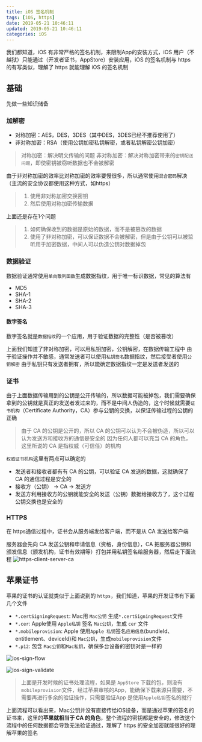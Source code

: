 ```yaml
---
title: iOS 签名机制
tags: [iOS, https]
date: 2019-05-21 10:46:11
updated: 2019-05-21 10:46:11
categories: iOS
---
```


我们都知道，iOS 有非常严格的签名机制，来限制App的安装方式，iOS 用户（不越狱）只能通过（开发者证书，AppStore）安装应用，iOS 的签名机制与 https 的有写类似，理解了 https 就能理解 iOS 的签名机制

<!-- more -->

## 基础

先做一些知识储备

### 加解密

* 对称加密：AES，DES，3DES（其中DES，3DES已经不推荐使用了）
* 非对称加密：RSA（使用公钥加密私钥解密，或者私钥解密公钥加密）

> 对称加密：解决明文传输的问题
> 非对称加密：解决对称加密带来的`密钥配送问题`，即使密钥被窃听数据也不会被解密

由于非对称加密的效率比对称加密的效率要慢很多，所以通常使用`混合密码`解决（主流的安全协议都使用这种方式，如https）

> 1. 使用非对称加密交换密钥
> 2. 然后使用对称加密传输数据

上面还是存在1个问题

> 1. 如何确保收到的数据是原始的数据，而不是被篡改的数据
> 2. 使用了非对称加密，可以保证数据不会被解密，但是由于公钥可以被监听用于加密数据，中间人可以伪造公钥对数据掉包

### 数据验证

数据验证通常使用`单向散列函数`生成数据指纹，用于唯一标识数据，常见的算法有

* MD5
* SHA-1
* SHA-2
* SHA-3

#### 数字签名

数字签名就是`数据指纹`的一个应用，用于验证数据的完整性（是否被篡改）

上面我们知道了非对称加密，可以用私钥加密，公钥解密，在数据传输工程中
由于验证操作并不敏感，通常发送者可以使用`私钥签名`数据指纹，然后接受者使用`公钥解密`
由于私钥只有发送者拥有，所以能确定数据指纹一定是发送者发送的

### 证书

由于上面数据传输用到的公钥是公开传输的，所以数据可能被掉包，我们需要确保拿到的公钥就是真正的发送者发过来的，而不是中间人伪造的，这个时候就需要`证书机构`（Certificate Authority，CA）参与公钥的交换，以保证传输过程的公钥的正确

> 由于 CA 的公钥是公开的，所以 CA 的公钥可以认为不会被伪造，所以可以认为发送方和接收方的通信是安全的
> 因为任何人都可以充当 CA 的角色，这里所说的 CA 是指权威（可信任）的机构

`权威证书机构`这里有两点可以确定的

* 发送者和接收者都有有 CA 的公钥，可以验证 CA 发送的数据，这就确保了 CA 的通信过程是安全的
* 接收方（公钥） -> CA -> 发送方
* 发送方利用接收方的公钥就能安全的发送（公钥）数据给接收方了，这个过程公钥交换也是安全的

### HTTPS

在 https通信过程中，证书会从服务端发给客户端，而不是从 CA 发送给客户端

服务器会先向 CA 发送公钥和申请信息（资格，身份信息），CA 把服务器公钥和颁发信息（颁发机构，证书有效期等）打包并用私钥签名给服务器，然后走下面流程
![https-client-server-ca](/images/post/https_client_server_ca.png)

## 苹果证书

苹果的证书的认证就类似于上面说到的 `https`，我们知道，苹果的开发证书有下面几个文件

* `*.certSigningRequest`: Mac用 `Mac公钥` 生成`*.certSigningRequest`文件
* `*.cer`: Apple使用 `Apple私钥` 签名 `Mac公钥`，生成 `cer` 文件
* `*.mobileprovision`: Apple 使用`Apple 私钥`签名`应用信息`(bundleId、entitlement、deviceId)和 `Mac公钥`，生成`mobileprovision`文件
* `*.p12`: 包含 `Mac公钥`和`Mac私钥`，确保多台设备的密钥对是一样的

![ios-sign-flow](/images/post/ios-sign.png)

![ios-sign-validate](/images/post/ios-sign-validate.jpg)

> 上面是开发时候的证书处理流程，如果是 `AppStore` 下载的包，则没有`mobileprovision`文件，经过苹果审核的App，能确保下载来源只需要，不需要再进行多余的验证操作，只需要验证App 是使用`Apple私钥`签名的就行

上面流程可以看出来，Mac公钥并没有直接传给iOS设备，而是通过苹果的签名的证书来，这里的**苹果就相当于 CA 的角色**，整个流程的密钥都是安全的，修改这个流程中的任何数据都会导致无法验证通过，理解了 https 的安全加密就能很好的理解苹果的签名
